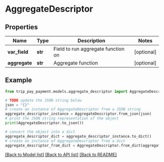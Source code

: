 # AggregateDescriptor


## Properties

Name | Type | Description | Notes
------------ | ------------- | ------------- | -------------
**var_field** | **str** | Field to run aggregate function on | [optional] 
**aggregate** | **str** | Aggregate function | [optional] 

## Example

```python
from trip_pay_payment.models.aggregate_descriptor import AggregateDescriptor

# TODO update the JSON string below
json = "{}"
# create an instance of AggregateDescriptor from a JSON string
aggregate_descriptor_instance = AggregateDescriptor.from_json(json)
# print the JSON string representation of the object
print(AggregateDescriptor.to_json())

# convert the object into a dict
aggregate_descriptor_dict = aggregate_descriptor_instance.to_dict()
# create an instance of AggregateDescriptor from a dict
aggregate_descriptor_from_dict = AggregateDescriptor.from_dict(aggregate_descriptor_dict)
```
[[Back to Model list]](../README.md#documentation-for-models) [[Back to API list]](../README.md#documentation-for-api-endpoints) [[Back to README]](../README.md)


